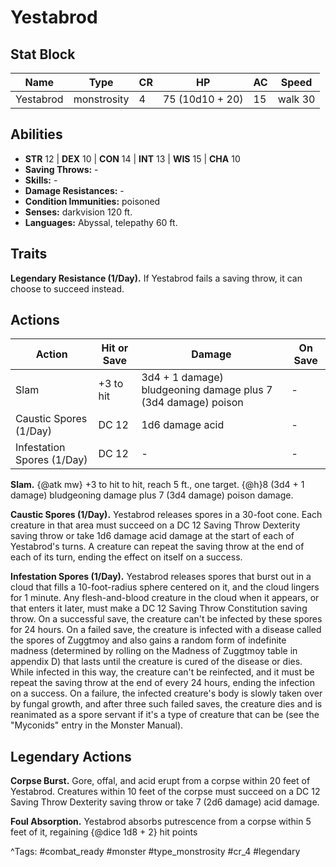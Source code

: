 # Yestabrod

## Stat Block

| Name | Type | CR | HP | AC | Speed |
|------|------|----|----|----|-------|
| Yestabrod | monstrosity | 4 | 75 (10d10 + 20) | 15 | walk 30 |

## Abilities

- **STR** 12 | **DEX** 10 | **CON** 14 | **INT** 13 | **WIS** 15 | **CHA** 10
- **Saving Throws:** -  
- **Skills:** -  
- **Damage Resistances:** -  
- **Condition Immunities:** poisoned  
- **Senses:** darkvision 120 ft.  
- **Languages:** Abyssal, telepathy 60 ft.

## Traits

**Legendary Resistance (1/Day).** If Yestabrod fails a saving throw, it can choose to succeed instead.


## Actions

| Action | Hit or Save | Damage | On Save |
|--------|--------------|--------|----------|
| Slam | +3 to hit | 3d4 + 1 damage) bludgeoning damage plus 7 (3d4 damage) poison | - |
| Caustic Spores (1/Day) | DC 12 | 1d6 damage acid | - |
| Infestation Spores (1/Day) | DC 12 | - | - |

**Slam.** {@atk mw} +3 to hit to hit, reach 5 ft., one target. {@h}8 (3d4 + 1 damage) bludgeoning damage plus 7 (3d4 damage) poison damage.

**Caustic Spores (1/Day).** Yestabrod releases spores in a 30-foot cone. Each creature in that area must succeed on a DC 12 Saving Throw Dexterity saving throw or take 1d6 damage acid damage at the start of each of Yestabrod's turns. A creature can repeat the saving throw at the end of each of its turn, ending the effect on itself on a success.

**Infestation Spores (1/Day).** Yestabrod releases spores that burst out in a cloud that fills a 10-foot-radius sphere centered on it, and the cloud lingers for 1 minute. Any flesh-and-blood creature in the cloud when it appears, or that enters it later, must make a DC 12 Saving Throw Constitution saving throw. On a successful save, the creature can't be infected by these spores for 24 hours. On a failed save, the creature is infected with a disease called the spores of Zuggtmoy and also gains a random form of indefinite madness (determined by rolling on the Madness of Zuggtmoy table in appendix D) that lasts until the creature is cured of the disease or dies. While infected in this way, the creature can't be reinfected, and it must be repeat the saving throw at the end of every 24 hours, ending the infection on a success. On a failure, the infected creature's body is slowly taken over by fungal growth, and after three such failed saves, the creature dies and is reanimated as a spore servant if it's a type of creature that can be (see the "Myconids" entry in the Monster Manual).

## Legendary Actions

**Corpse Burst.** Gore, offal, and acid erupt from a corpse within 20 feet of Yestabrod. Creatures within 10 feet of the corpse must succeed on a DC 12 Saving Throw Dexterity saving throw or take 7 (2d6 damage) acid damage.

**Foul Absorption.** Yestabrod absorbs putrescence from a corpse within 5 feet of it, regaining {@dice 1d8 + 2} hit points



^Tags: #combat_ready #monster #type_monstrosity #cr_4 #legendary